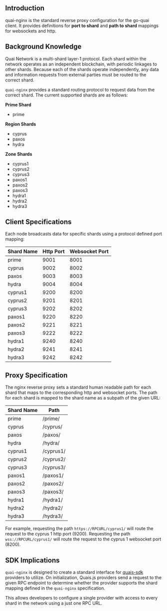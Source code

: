 ## Introduction

quai-nginx is the standard reverse proxy configuration for the go-quai client. It provides definitions for **port to shard** and **path to shard** mappings for websockets and http.

## Background Knowledge

Quai Network is a multi-shard layer-1 protocol. Each shard within the network operates as an independent blockchain, with periodic linkages to other shards. Because each of the shards operate independently, any data and information requests from external parties must be routed to the correct shard.

`quai-nginx` provides a standard routing protocol to request data from the correct shard. The current supported shards are as follows:

**Prime Shard**

- prime

**Region Shards**

- cyprus
- paxos
- hydra

**Zone Shards**

- cyprus1
- cyprus2
- cyprus3
- paxos1
- paxos2
- paxos3
- hydra1
- hydra2
- hydra3

## Client Specifications

Each node broadcasts data for specific shards using a protocol defined port mapping:

| Shard Name | Http Port | Websocket Port |
| ---------- | --------- | -------------- |
| prime      | 9001      | 8001           |
| cyprus     | 9002      | 8002           |
| paxos      | 9003      | 8003           |
| hydra      | 9004      | 8004           |
| cyprus1    | 9200      | 8200           |
| cyprus2    | 9201      | 8201           |
| cyprus3    | 9202      | 8202           |
| paxos1     | 9220      | 8220           |
| paxos2     | 9221      | 8221           |
| paxos3     | 9222      | 8222           |
| hydra1     | 9240      | 8240           |
| hydra2     | 9241      | 8241           |
| hydra3     | 9242      | 8242           |

## Proxy Specification

The nginx reverse proxy sets a standard human readable path for each shard that maps to the corresponding http and websocket ports. The path for each shard is mapped to the shard name as a subpath of the given URL:

| Shard Name | Path      |
| ---------- | --------- |
| prime      | /prime/   |
| cyprus     | /cyprus/  |
| paxos      | /paxos/   |
| hydra      | /hydra/   |
| cyprus1    | /cyprus1/ |
| cyprus2    | /cyprus2/ |
| cyprus3    | /cyprus3/ |
| paxos1     | /paxos1/  |
| paxos2     | /paxos2/  |
| paxos3     | /paxos3/  |
| hydra1     | /hydra1/  |
| hydra2     | /hydra2/  |
| hydra3     | /hydra3/  |

For example, requesting the path `https://RPCURL/cyprus1/` will route the request to the cyprus 1 http port (9200). Requesting the path `wss://RPCURL/cyprus1/` will route the request to the cyprus 1 websocket port (8200).

## SDK Implications

`quai-nginx` is designed to create a standard interface for [quais-sdk](https://docs.qu.ai/sdk/introduction) providers to utilize. On initialization, Quais.js providers send a request to the given RPC endpoint to determine whether the provider supports the shard mapping defined in the `quai-nginx` specification.

This allows developers to configure a single provider with access to every shard in the network using a just one RPC URL.
